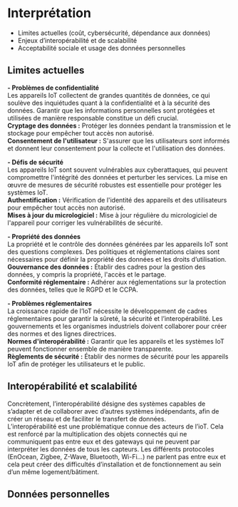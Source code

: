 # Interprétation
- Limites actuelles (coût, cybersécurité, dépendance aux données)   
- Enjeux d’interopérabilité et de scalabilité  
- Acceptabilité sociale et usage des données personnelles

## Limites actuelles

**- Problèmes de confidentialité**  
Les appareils IoT collectent de grandes quantités de données, ce qui soulève des inquiétudes quant à la confidentialité et à la sécurité des données. Garantir que les informations personnelles sont protégées et utilisées de manière responsable constitue un défi crucial.  
**Cryptage des données :** Protéger les données pendant la transmission et le stockage pour empêcher tout accès non autorisé.  
**Consentement de l'utilisateur :** S'assurer que les utilisateurs sont informés et donnent leur consentement pour la collecte et l'utilisation des données.  

**- Défis de sécurité**  
Les appareils IoT sont souvent vulnérables aux cyberattaques, qui peuvent compromettre l'intégrité des données et perturber les services. La mise en œuvre de mesures de sécurité robustes est essentielle pour protéger les systèmes IoT.  
**Authentification :** Vérification de l'identité des appareils et des utilisateurs pour empêcher tout accès non autorisé.  
**Mises à jour du micrologiciel :** Mise à jour régulière du micrologiciel de l'appareil pour corriger les vulnérabilités de sécurité.  

**- Propriété des données**  
La propriété et le contrôle des données générées par les appareils IoT sont des questions complexes. Des politiques et réglementations claires sont nécessaires pour définir la propriété des données et les droits d’utilisation.  
**Gouvernance des données :** Établir des cadres pour la gestion des données, y compris la propriété, l'accès et le partage.  
**Conformité réglementaire :** Adhérer aux réglementations sur la protection des données, telles que le RGPD et le CCPA.  

**- Problèmes réglementaires**  
La croissance rapide de l’IoT nécessite le développement de cadres réglementaires pour garantir la sûreté, la sécurité et l’interopérabilité. Les gouvernements et les organismes industriels doivent collaborer pour créer des normes et des lignes directrices.  
**Normes d'interopérabilité :** Garantir que les appareils et les systèmes IoT peuvent fonctionner ensemble de manière transparente.  
**Règlements de sécurité :** Établir des normes de sécurité pour les appareils IoT afin de protéger les utilisateurs et le public.  

## Interopérabilité et scalabilité
Concrètement, l’interopérabilité désigne des systèmes capables de s’adapter et de collaborer avec d’autres systèmes indépendants, afin de créer un réseau et de faciliter le transfert de données.  
L’interopérabilité est une problématique connue des acteurs de l’ioT. Cela est renforcé par la multiplication des objets connectés qui ne communiquent pas entre eux et des gateways qui ne peuvent par interpréter les données de tous les capteurs. Les différents protocoles (EnOcean, Zigbee, Z-Wave, Bluetooth, Wi-Fi…) ne parlent pas entre eux et cela peut créer des difficultés d’installation et de fonctionnement au sein d’un même logement/bâtiment.  

## Données personnelles
  
